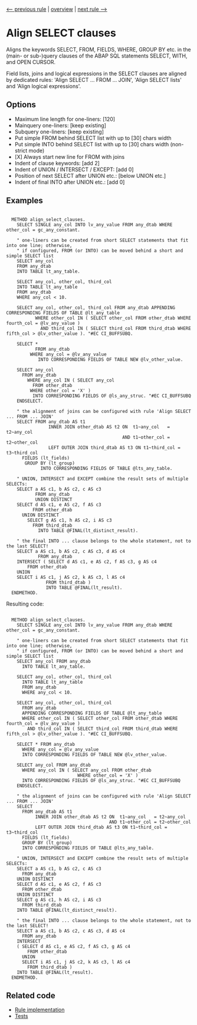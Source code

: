 [<-- previous rule](AlignClearFreeAndSortRule.md) | [overview](../rules.md) | [next rule -->](AlignSelectFromRule.md)

# Align SELECT clauses

Aligns the keywords SELECT, FROM, FIELDS, WHERE, GROUP BY etc. in the \(main- or sub-\)query clauses of the ABAP SQL statements SELECT, WITH, and OPEN CURSOR.

Field lists, joins and logical expressions in the SELECT clauses are aligned by dedicated rules: 'Align SELECT ... FROM ... JOIN', 'Align SELECT lists' and 'Align logical expressions'.

## Options

* Maximum line length for one-liners: \[120\] 
* Mainquery one-liners: \[keep existing\]
* Subquery one-liners: \[keep existing\]
* Put simple FROM behind SELECT list with up to \[30\] chars width
* Put simple INTO behind SELECT list with up to \[30\] chars width \(non-strict mode\)
* \[X\] Always start new line for FROM with joins
* Indent of clause keywords: \[add 2\]
* Indent of UNION / INTERSECT / EXCEPT: \[add 0\]
* Position of next SELECT after UNION etc.: \[below UNION etc.\]
* Indent of final INTO after UNION etc.: \[add 0\]

## Examples


```ABAP

  METHOD align_select_clauses.
    SELECT SINGLE any_col INTO lv_any_value FROM any_dtab WHERE other_col = gc_any_constant.

    " one-liners can be created from short SELECT statements that fit into one line; otherwise,
    " if configured, FROM (or INTO) can be moved behind a short and simple SELECT list
    SELECT any_col
    FROM any_dtab
    INTO TABLE lt_any_table.

    SELECT any_col, other_col, third_col
    INTO TABLE lt_any_table
    FROM any_dtab
    WHERE any_col < 10.

    SELECT any_col, other_col, third_col FROM any_dtab APPENDING CORRESPONDING FIELDS OF TABLE @lt_any_table
           WHERE other_col IN ( SELECT other_col FROM other_dtab WHERE fourth_col = @lv_any_value )
             AND third_col IN ( SELECT third_col FROM third_dtab WHERE fifth_col > @lv_other_value ). "#EC CI_BUFFSUBQ.

    SELECT *
           FROM any_dtab
         WHERE any_col = @lv_any_value
            INTO CORRESPONDING FIELDS OF TABLE NEW @lv_other_value.

    SELECT any_col
      FROM any_dtab
        WHERE any_col IN ( SELECT any_col
          FROM other_dtab
         WHERE other_col = 'X' )
          INTO CORRESPONDING FIELDS OF @ls_any_struc. "#EC CI_BUFFSUBQ
    ENDSELECT.

    " the alignment of joins can be configured with rule 'Align SELECT ... FROM ... JOIN'
    SELECT FROM any_dtab AS t1
                INNER JOIN other_dtab AS t2 ON  t1~any_col   = t2~any_col
                                            AND t1~other_col = t2~other_col
                LEFT OUTER JOIN third_dtab AS t3 ON t1~third_col = t3~third_col
      FIELDS (lt_fields)
       GROUP BY (lt_group)
             INTO CORRESPONDING FIELDS OF TABLE @lts_any_table.

    " UNION, INTERSECT and EXCEPT combine the result sets of multiple SELECTs:
    SELECT a AS c1, b AS c2, c AS c3
           FROM any_dtab
           UNION DISTINCT
    SELECT d AS c1, e AS c2, f AS c3
          FROM other_dtab
      UNION DISTINCT
        SELECT g AS c1, h AS c2, i AS c3
          FROM third_dtab
            INTO TABLE @FINAL(lt_distinct_result).

    " the final INTO ... clause belongs to the whole statement, not to the last SELECT!
    SELECT a AS c1, b AS c2, c AS c3, d AS c4
            FROM any_dtab
    INTERSECT ( SELECT d AS c1, e AS c2, f AS c3, g AS c4
        FROM other_dtab
    UNION
    SELECT i AS c1, j AS c2, k AS c3, l AS c4
               FROM third_dtab )
               INTO TABLE @FINAL(lt_result).
  ENDMETHOD.
```

Resulting code:

```ABAP

  METHOD align_select_clauses.
    SELECT SINGLE any_col INTO lv_any_value FROM any_dtab WHERE other_col = gc_any_constant.

    " one-liners can be created from short SELECT statements that fit into one line; otherwise,
    " if configured, FROM (or INTO) can be moved behind a short and simple SELECT list
    SELECT any_col FROM any_dtab
      INTO TABLE lt_any_table.

    SELECT any_col, other_col, third_col
      INTO TABLE lt_any_table
      FROM any_dtab
      WHERE any_col < 10.

    SELECT any_col, other_col, third_col
      FROM any_dtab
      APPENDING CORRESPONDING FIELDS OF TABLE @lt_any_table
      WHERE other_col IN ( SELECT other_col FROM other_dtab WHERE fourth_col = @lv_any_value )
        AND third_col IN ( SELECT third_col FROM third_dtab WHERE fifth_col > @lv_other_value ). "#EC CI_BUFFSUBQ.

    SELECT * FROM any_dtab
      WHERE any_col = @lv_any_value
      INTO CORRESPONDING FIELDS OF TABLE NEW @lv_other_value.

    SELECT any_col FROM any_dtab
      WHERE any_col IN ( SELECT any_col FROM other_dtab
                           WHERE other_col = 'X' )
      INTO CORRESPONDING FIELDS OF @ls_any_struc. "#EC CI_BUFFSUBQ
    ENDSELECT.

    " the alignment of joins can be configured with rule 'Align SELECT ... FROM ... JOIN'
    SELECT
      FROM any_dtab AS t1
           INNER JOIN other_dtab AS t2 ON  t1~any_col   = t2~any_col
                                       AND t1~other_col = t2~other_col
           LEFT OUTER JOIN third_dtab AS t3 ON t1~third_col = t3~third_col
      FIELDS (lt_fields)
      GROUP BY (lt_group)
      INTO CORRESPONDING FIELDS OF TABLE @lts_any_table.

    " UNION, INTERSECT and EXCEPT combine the result sets of multiple SELECTs:
    SELECT a AS c1, b AS c2, c AS c3
      FROM any_dtab
    UNION DISTINCT
    SELECT d AS c1, e AS c2, f AS c3
      FROM other_dtab
    UNION DISTINCT
    SELECT g AS c1, h AS c2, i AS c3
      FROM third_dtab
    INTO TABLE @FINAL(lt_distinct_result).

    " the final INTO ... clause belongs to the whole statement, not to the last SELECT!
    SELECT a AS c1, b AS c2, c AS c3, d AS c4
      FROM any_dtab
    INTERSECT
    ( SELECT d AS c1, e AS c2, f AS c3, g AS c4
        FROM other_dtab
      UNION
      SELECT i AS c1, j AS c2, k AS c3, l AS c4
        FROM third_dtab )
    INTO TABLE @FINAL(lt_result).
  ENDMETHOD.
```

## Related code

* [Rule implementation](../../com.sap.adt.abapcleaner/src/com/sap/adt/abapcleaner/rules/alignment/AlignSelectClausesRule.java)
* [Tests](../../test/com.sap.adt.abapcleaner.test/src/com/sap/adt/abapcleaner/rules/alignment/AlignSelectClausesTest.java)

